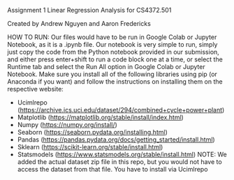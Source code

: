 Assignment 1 Linear Regression Analysis for CS4372.501

Created by Andrew Nguyen and Aaron Fredericks

HOW TO RUN:
Our files would have to be run in Google Colab or Jupyter Notebook, as it is a .ipynb file. Our notebook is very simple to run, simply just copy the code from the Python notebook provided in our submission, and either press enter+shift to run a code block one at a time, or select the Runtime tab and select the Run All option in Google Colab or Jupyter Notebook.
Make sure you install all of the following libraries using pip (or Anaconda if you want) and follow the instructions on installing them on the respective website:
- Ucimlrepo (https://archive.ics.uci.edu/dataset/294/combined+cycle+power+plant) 
- Matplotlib (https://matplotlib.org/stable/install/index.html) 
- Numpy (https://numpy.org/install/) 
- Seaborn (https://seaborn.pydata.org/installing.html) 
- Pandas (https://pandas.pydata.org/docs/getting_started/install.html) 
- Sklearn (https://scikit-learn.org/stable/install.html) 
- Statsmodels (https://www.statsmodels.org/stable/install.html)
NOTE: We added the actual dataset zip file in this repo, but you would not have to access the dataset from that file. You have to install via Ucimlrepo
